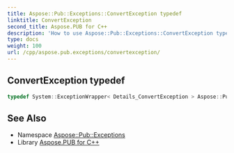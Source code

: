 ```yaml
---
title: Aspose::Pub::Exceptions::ConvertException typedef
linktitle: ConvertException
second_title: Aspose.PUB for C++
description: 'How to use Aspose::Pub::Exceptions::ConvertException typedef in C++.'
type: docs
weight: 100
url: /cpp/aspose.pub.exceptions/convertexception/
---
```

## ConvertException typedef




```cpp
typedef System::ExceptionWrapper< Details_ConvertException > Aspose::Pub::Exceptions::ConvertException =  System::ExceptionWrapper<Details_ConvertException>
```

## See Also

* Namespace [Aspose::Pub::Exceptions](../)
* Library [Aspose.PUB for C++](../../)
